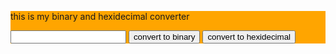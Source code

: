 <html>
    <head>
        <title>
            Nl binary converter
        </title>
        <script>
            function dTob(){
                //alert('hello');
                var decimalInput = document.getElementById('decimalInput').value;
                var binaryOutput = Number(decimalInput).toString(2);
                alert(binaryOutput);
            }
            function dToH(){
                //alert('hello');
                var decimalInput = document.getElementById('decimalInput').value;
                var hexOutput = Number(decimalInput).toString(16);
                alert(hexOutput);
            }
        </script>
    </head>
    <body>
        <div style="background-color: orange; ">
        <p>this is my binary and hexidecimal converter</p>
        <input id="decimalInput" type="number" />
        <button onclick="dTob();">convert to binary</button>
        <button onclick="dToh();">convert to hexidecimal</button>
        </div>
    </body>
</html>
